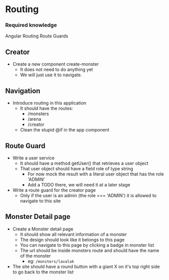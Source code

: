 # Routing

### Required knowledge

Angular Routing
Route Guards

## Creator

- Create a new component create-monster
  - It does not need to do anything yet
  - We will just use it to navigate.

## Navigation

- Introduce routing in this application
  - It should have the routes:
    - /monsters
    - /arena
    - /creator
  - Clean the stupid @if in the app component

## Route Guard

- Write a user service
  - It should have a method getUser() that retrieves a user object
  - That user object should have a field role of type string
    - For now mock the result with a literal user object that has the role 'ADMIN'
    - Add a TODO there, we will need it at a later stage
- Write a route guard for the creator page
  - Only if the user is an admin (the role === 'ADMIN') it is allowed to navigate to this site

## Monster Detail page

- Create a Monster detail page
  - It should show all relevant information of a monster
  - The design should look like it belongs to this page
  - You can navigate to this page by clicking a badge in monster list
  - The url should be inside monsters route and should have the name of the monster
    - eg: `/monsters/lavalak`
- The site should have a round button with a giant X on it's top right side to go back to the monster list
